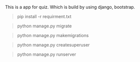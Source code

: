 This is a app for quiz. Which is build by using django, bootstrap.
 
> pip install -r requirment.txt


> python manage.py migrate


> python manage.py makemigrations


> python manage.py createsuperuser

> python manage.py runserver